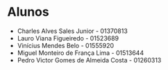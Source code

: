# Alunos

* Charles Alves Sales Junior - 01370813
* Lauro Viana Figueiredo - 01523689
* Vinícius Mendes Belo - 01555920
* Miguel Monteiro de França Lima - 01513644
* Pedro Victor Gomes de Almeida Costa - 01260313
 
 
